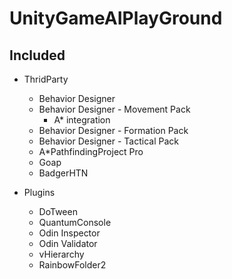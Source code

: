 # UnityGameAIPlayGround
## Included
- ThridParty
  - Behavior Designer
  - Behavior Designer - Movement Pack
    - A* integration
  - Behavior Designer - Formation Pack
  - Behavior Designer - Tactical Pack
  - A*PathfindingProject Pro
  - Goap
  - BadgerHTN


- Plugins
  - DoTween
  - QuantumConsole
  - Odin Inspector
  - Odin Validator
  - vHierarchy
  - RainbowFolder2